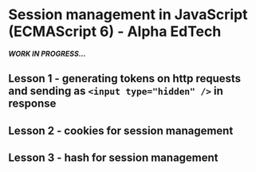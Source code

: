 # Session management in JavaScript (ECMAScript 6) - Alpha EdTech

***WORK IN PROGRESS...***

## Lesson 1 - generating tokens on http requests and sending as `<input type="hidden" />` in response

## Lesson 2 - cookies for session management

## Lesson 3 - hash for session management
